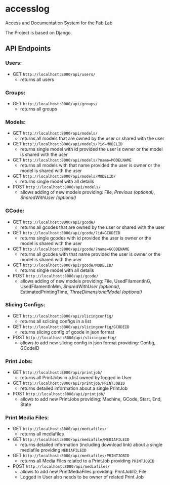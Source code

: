 # accesslog
Access and Documentation System for the Fab Lab

The Project is based on Django.

## API Endpoints

### Users: 
* GET `http://localhost:8000/api/users/` 
    * returns all users
### Groups: 
* GET `http://localhost:8000/api/groups/` 
    * returns all groups
### Models: 
* GET `http://localhost:8000/api/models/` 
    * returns all models that are owned by the user or shared with the user
* GET `http://localhost:8000/api/models/?id=MODELID`
    * returns single model with id provided the user is owner or the model is shared with the user
* GET `http://localhost:8000/api/models/?name=MODELNAME`
    * returns all models with that name provided the user is owner or the model is shared with the user
* GET `http://localhost:8000/api/models/MODELID/`
    * returns single model with all details
* POST `http://localhost:8000/api/models/` 
    * allows adding of new models providing: File, _Previous (optional)_, _SharedWithUser (optional)_
### GCode: 
* GET `http://localhost:8000/api/gcode/`
    * returns all gcodes that are owned by the user or shared with the user
* GET `http://localhost:8000/api/gcode/?id=GCODEID`
    * returns single gcodes with id provided the user is owner or the model is shared with the user
* GET `http://localhost:8000/api/gcode/?name=GCODENAME`
    * returns all gcodes with that name provided the user is owner or the model is shared with the user
* GET `http://localhost:8000/api/gcode/MODELID/`
    * returns single model with all details
* POST `http://localhost:8000/api/gcode/`
    * allows adding of new models providing: File, UsedFilamentInG, UsedFilamentInMm, _SharedWithUser (optional)_, EstimatedPrintingTime, _ThreeDimensionalModel (optional)_
### Slicing Configs: 
* GET `http://localhost:8000/api/slicingconfig/`
    * returns all sclicing configs in a list
* GET `http://localhost:8000/api/slicingconfig/GCODEID`
    * returns slicing config of gcode in json format
* POST `http://localhost:8000/api/slicingconfig/`
    * allows to add new slicing config in json format providing: Config, GCodeID
### Print Jobs:
* GET `http://localhost:8000/api/printjob/`
    * returns all PrintJobs in a list owned by logged in User
* GET `http://localhost:8000/api/printjob/PRINTJOBID`
    * returns detailed information about a single PrintJob
* POST `http://localhost:8000/api/printjob/`
    * allows to add new PrintJobs providing: Machine, GCode, Start, End, State

### Print Media Files:
* GET `http://localhost:8000/api/mediafiles/`
    * returns all mediafiles
* GET `http://localhost:8000/api/mediafile/MEDIAFILEID`
    * returns detailed information (including download link) about a single mediafile providing `MEDIAFILEID`
* GET `http://localhost:8000/api/mediafiles/PRINTJOBID`
    * returns all Media Files related to a PrintJob providing `PRINTJOBID`
* POST `http://localhost:8000/api/mediafiles/`
    * allows to add new PrintMediaFiles providing: PrintJobID, File
    * Logged in User also needs to be owner of related Print Job